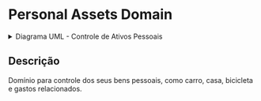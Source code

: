 # Personal Assets Domain

<details>
  <summary>Diagrama UML - Controle de Ativos Pessoais</summary>

![Personal Assets](https://kroki.io/plantuml/svg/eNpLyk9OwzAQhu_9EpiHs0Uau1fSbGahc8TxD2AgSGWmRh5ffuJ6_2gOSZwSWylg0TBMsP_9DaLV-cqwnmSWX6GnR3gcLNuqcpR1fJKqQpiqQxHRkyPjYnRrBCbTgU5HZbbY_hy7OmnRxsvDEz8o8oqOXEPFtWn3F_8FqG9-_)

</details>

## Descrição

Domínio para controle dos seus bens pessoais, como carro, casa, bicicleta e gastos relacionados.